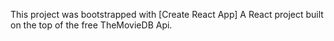 This project was bootstrapped with [Create React App] A React project built on the top of the free TheMovieDB Api.
